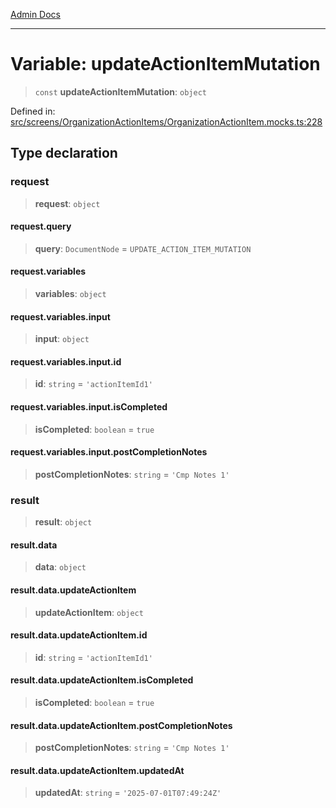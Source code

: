 [Admin Docs](/)

***

# Variable: updateActionItemMutation

> `const` **updateActionItemMutation**: `object`

Defined in: [src/screens/OrganizationActionItems/OrganizationActionItem.mocks.ts:228](https://github.com/PalisadoesFoundation/talawa-admin/blob/main/src/screens/OrganizationActionItems/OrganizationActionItem.mocks.ts#L228)

## Type declaration

### request

> **request**: `object`

#### request.query

> **query**: `DocumentNode` = `UPDATE_ACTION_ITEM_MUTATION`

#### request.variables

> **variables**: `object`

#### request.variables.input

> **input**: `object`

#### request.variables.input.id

> **id**: `string` = `'actionItemId1'`

#### request.variables.input.isCompleted

> **isCompleted**: `boolean` = `true`

#### request.variables.input.postCompletionNotes

> **postCompletionNotes**: `string` = `'Cmp Notes 1'`

### result

> **result**: `object`

#### result.data

> **data**: `object`

#### result.data.updateActionItem

> **updateActionItem**: `object`

#### result.data.updateActionItem.id

> **id**: `string` = `'actionItemId1'`

#### result.data.updateActionItem.isCompleted

> **isCompleted**: `boolean` = `true`

#### result.data.updateActionItem.postCompletionNotes

> **postCompletionNotes**: `string` = `'Cmp Notes 1'`

#### result.data.updateActionItem.updatedAt

> **updatedAt**: `string` = `'2025-07-01T07:49:24Z'`
